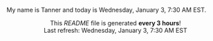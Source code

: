 My name is Tanner and today is Wednesday, January 3, 7:30 AM EST.

<p align="center">This <i>README</i> file is generated <b>every 3 hours</b>!</br>Last refresh: Wednesday, January 3, 7:30 AM EST<br /></p>
